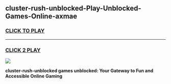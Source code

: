 
## cluster-rush-unblocked-Play-Unblocked-Games-Online-axmae
<h3>
<a href="https://premium76.site?title=cluster-rush-unblocked&ref=25A">CLICK TO PLAY</a></h3>
<hr>

<h3>
<a href="https://premium76.site?title=cluster-rush-unblocked&ref=25A">CLICK 2 PLAY</a>
  
</h3>

<a href="https://premium76.site?title=cluster-rush-unblocked&ref=25A"><img src="https://clearcache.store/games.png"></a>


**cluster-rush-unblocked games unblocked: Your Gateway to Fun and Accessible Online Gaming**
